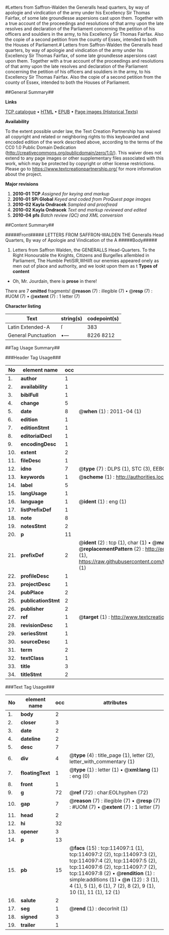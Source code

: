 #Letters from Saffron-Walden the Generalls head quarters, by way of apologie and vindication of the army under his Excellency Sir Thomas Fairfax, of some late groundlesse aspersions cast upon them. Together with a true account of the proceedings and resolutions of that army upon the late resolves and declaration of the Parliament concerning the petition of his officers and souldiers in the army, to his Excellency Sir Thomas Fairfax. Also the copie of a second petition from the county of Essex, intended to both the Houses of Parliament.#
Letters from Saffron-Walden the Generalls head quarters, by way of apologie and vindication of the army under his Excellency Sir Thomas Fairfax, of some late groundlesse aspersions cast upon them. Together with a true account of the proceedings and resolutions of that army upon the late resolves and declaration of the Parliament concerning the petition of his officers and souldiers in the army, to his Excellency Sir Thomas Fairfax. Also the copie of a second petition from the county of Essex, intended to both the Houses of Parliament.

##General Summary##

**Links**

[TCP catalogue](http://www.ota.ox.ac.uk/tcp/)  • 
[HTML](http://tei.it.ox.ac.uk/tcp/Texts-HTML/free/A96/A96149.html)  • 
[EPUB](http://tei.it.ox.ac.uk/tcp/Texts-EPUB/free/A96/A96149.epub) • 
[Page images (Historical Texts)](https://historicaltexts.jisc.ac.uk/eebo-99861951e)

**Availability**

To the extent possible under law, the Text Creation Partnership has waived all copyright and related or neighboring rights to this keyboarded and encoded edition of the work described above, according to the terms of the CC0 1.0 Public Domain Dedication (http://creativecommons.org/publicdomain/zero/1.0/). This waiver does not extend to any page images or other supplementary files associated with this work, which may be protected by copyright or other license restrictions. Please go to https://www.textcreationpartnership.org/ for more information about the project.

**Major revisions**

1. __2010-01__ __TCP__ *Assigned for keying and markup*
1. __2010-01__ __SPi Global__ *Keyed and coded from ProQuest page images*
1. __2010-02__ __Kayla Ondracek__ *Sampled and proofread*
1. __2010-02__ __Kayla Ondracek__ *Text and markup reviewed and edited*
1. __2010-04__ __pfs__ *Batch review (QC) and XML conversion*

##Content Summary##

#####Front#####
LETTERS FROM SAFFRON-WALDEN THE Generalls Head Quarters, By way of Apologie and Vindication of the A
#####Body#####

1. Letters from Saffron Walden, the GENERALLS Head-Quarters.
To the Right Honourable the Knights, Citizens and Burgeſſes aſſembled in Parliament, The Humble PetiSIR,WHilſt our enemies appeared onely as men out of place and authority, and we lookt upon them as t
**Types of content**

  * Oh, Mr. Jourdain, there is **prose** in there!

There are 7 **omitted** fragments! 
 @__reason__ (7) : illegible (7)  •  @__resp__ (7) : #UOM (7)  •  @__extent__ (7) : 1 letter (7)

**Character listing**


|Text|string(s)|codepoint(s)|
|---|---|---|
|Latin Extended-A|ſ|383|
|General Punctuation|•—|8226 8212|

##Tag Usage Summary##

###Header Tag Usage###

|No|element name|occ|attributes|
|---|---|---|---|
|1.|__author__|1||
|2.|__availability__|1||
|3.|__biblFull__|1||
|4.|__change__|5||
|5.|__date__|8| @__when__ (1) : 2011-04 (1)|
|6.|__edition__|1||
|7.|__editionStmt__|1||
|8.|__editorialDecl__|1||
|9.|__encodingDesc__|1||
|10.|__extent__|2||
|11.|__fileDesc__|1||
|12.|__idno__|7| @__type__ (7) : DLPS (1), STC (3), EEBO-CITATION (1), PROQUEST (1), VID (1)|
|13.|__keywords__|1| @__scheme__ (1) : http://authorities.loc.gov/ (1)|
|14.|__label__|5||
|15.|__langUsage__|1||
|16.|__language__|1| @__ident__ (1) : eng (1)|
|17.|__listPrefixDef__|1||
|18.|__note__|8||
|19.|__notesStmt__|2||
|20.|__p__|11||
|21.|__prefixDef__|2| @__ident__ (2) : tcp (1), char (1)  •  @__matchPattern__ (2) : ([0-9\-]+):([0-9IVX]+) (1), (.+) (1)  •  @__replacementPattern__ (2) : http://eebo.chadwyck.com/downloadtiff?vid=$1&page=$2 (1), https://raw.githubusercontent.com/textcreationpartnership/Texts/master/tcpchars.xml#$1 (1)|
|22.|__profileDesc__|1||
|23.|__projectDesc__|1||
|24.|__pubPlace__|2||
|25.|__publicationStmt__|2||
|26.|__publisher__|2||
|27.|__ref__|1| @__target__ (1) : http://www.textcreationpartnership.org/docs/. (1)|
|28.|__revisionDesc__|1||
|29.|__seriesStmt__|1||
|30.|__sourceDesc__|1||
|31.|__term__|2||
|32.|__textClass__|1||
|33.|__title__|3||
|34.|__titleStmt__|2||


###Text Tag Usage###

|No|element name|occ|attributes|
|---|---|---|---|
|1.|__body__|2||
|2.|__closer__|3||
|3.|__date__|2||
|4.|__dateline__|2||
|5.|__desc__|7||
|6.|__div__|4| @__type__ (4) : title_page (1), letter (2), letter_with_commentary (1)|
|7.|__floatingText__|1| @__type__ (1) : letter (1)  •  @__xml:lang__ (1) : eng (0)|
|8.|__front__|1||
|9.|__g__|72| @__ref__ (72) : char:EOLhyphen (72)|
|10.|__gap__|7| @__reason__ (7) : illegible (7)  •  @__resp__ (7) : #UOM (7)  •  @__extent__ (7) : 1 letter (7)|
|11.|__head__|2||
|12.|__hi__|32||
|13.|__opener__|3||
|14.|__p__|13||
|15.|__pb__|15| @__facs__ (15) : tcp:114097:1 (1), tcp:114097:2 (2), tcp:114097:3 (2), tcp:114097:4 (2), tcp:114097:5 (2), tcp:114097:6 (2), tcp:114097:7 (2), tcp:114097:8 (2)  •  @__rendition__ (1) : simple:additions (1)  •  @__n__ (12) : 3 (1), 4 (1), 5 (1), 6 (1), 7 (2), 8 (2), 9 (1), 10 (1), 11 (1), 12 (1)|
|16.|__salute__|2||
|17.|__seg__|1| @__rend__ (1) : decorInit (1)|
|18.|__signed__|3||
|19.|__trailer__|1||
